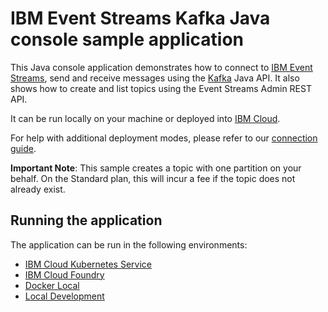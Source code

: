 # IBM Event Streams Kafka Java console sample application
This Java console application demonstrates how to connect to [IBM Event Streams](https://console.ng.bluemix.net/docs/services/EventStreams/index.html), send and receive messages using the [Kafka](https://kafka.apache.org) Java API. It also shows how to create and list topics using the Event Streams Admin REST API.

It can be run locally on your machine or deployed into [IBM Cloud](https://console.ng.bluemix.net/).

For help with additional deployment modes, please refer to our [connection guide](https://console.bluemix.net/docs/services/EventStreams/eventstreams127.html#connecting).

__Important Note__: This sample creates a topic with one partition on your behalf. On the Standard plan, this will incur a fee if the topic does not already exist.

## Running the application

The application can be run in the following environments:

* [IBM Cloud Kubernetes Service](./docs/Kubernetes_Service.md) 
* [IBM Cloud Foundry](./docs/Cloud_Foundry.md)
* [Docker Local](./docs/Docker_Local.md)
* [Local Development](./docs/Local.md)

